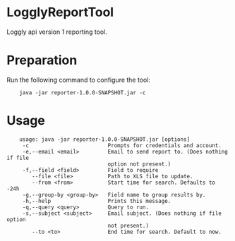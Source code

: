 LogglyReportTool
================

Loggly api version 1 reporting tool.


Preparation
===========

Run the following command to configure the tool: 

```
    java -jar reporter-1.0.0-SNAPSHOT.jar -c
```

Usage
=====

```
    usage: java -jar reporter-1.0.0-SNAPSHOT.jar [options]
     -c                         Prompts for credentials and account.
     -e,--email <email>         Email to send report to. (Does nothing if file
                                option not present.)
     -f,--field <field>         Field to require
        --file <file>           Path to XLS file to update.
        --from <from>           Start time for search. Defaults to -24h
     -g,--group-by <group-by>   Field name to group results by.
     -h,--help                  Prints this message.
     -q,--query <query>         Query to run.
     -s,--subject <subject>     Email subject. (Does nothing if file option
                                not present.)
        --to <to>               End time for search. Default to now.
```
